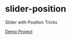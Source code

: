 # slider-position
Slider with Position Tricks

[Demo Project](https://golnazrahmanian.github.io/slider-position)

